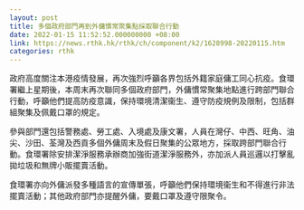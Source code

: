 ```yaml
---
layout: post
title: 多個政府部門再到外傭慣常聚集點採取聯合行動
date: 2022-01-15 11:52:52.000000000 +08:00
link: https://news.rthk.hk/rthk/ch/component/k2/1628998-20220115.htm
categories: rthk
---
```


政府高度關注本港疫情發展，再次強烈呼籲各界包括外籍家庭傭工同心抗疫。食環署繼上星期後，本周末再次聯同多個政府部門，外傭慣常聚集地點進行跨部門聯合行動，呼籲他們提高防疫意識，保持環境清潔衞生、遵守防疫規例及限制，包括群組聚集及佩戴口罩的規定。

參與部門還包括警務處、勞工處、入境處及康文署，人員在灣仔、中西、旺角、油尖、沙田、荃灣及西貢多個外傭周末及假日聚集的公眾地方，採取跨部門聯合行動。食環署除安排潔淨服務承辦商加強街道潔淨服務外，亦加派人員巡邏以打擊亂拋垃圾和無牌小販擺賣活動。

食環署亦向外傭派發多種語言的宣傳單張，呼籲他們保持環境衞生和不得進行非法擺賣活動；其他政府部門亦提醒外傭，要戴口罩及遵守限聚令。
